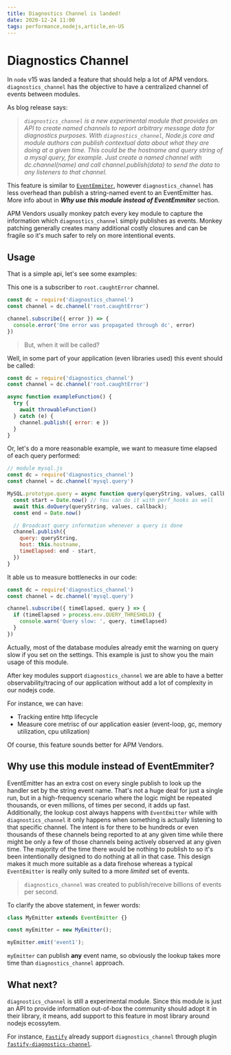```yaml
---
title: Diagnostics Channel is landed!
date: 2020-12-24 11:00
tags: performance,nodejs,article,en-US
---
```


# Diagnostics Channel

In `node` v15 was landed a feature that should help a lot of APM vendors. `diagnostics_channel` has the objective to have a centralized channel of events between modules.

As blog release says:

> _`diagnostics_channel` is a new experimental module that provides an API to create named channels to report arbitrary message data for diagnostics purposes.
With `diagnostics_channel`, Node.js core and module authors can publish contextual data about what they are doing at a given time. This could be the hostname and query string of a mysql query, for example. Just create a named channel with dc.channel(name) and call channel.publish(data) to send the data to any listeners to that channel._

This feature is similar to [`EventEmmiter`](https://nodejs.org/api/events.html#events_class_eventemitter), however `diagnostics_channel` has less overhead than publish a string-named event to an EventEmitter has. More info about in **_Why use this module instead of EventEmmiter_** section.

APM Vendors usually monkey patch every key module to capture the information which `diagnostics_channel` simply publishes as events. Monkey patching generally creates many additional costly closures and can be fragile so it's much safer to rely on more intentional events.

## Usage

That is a simple api, let's see some examples:

This one is a subscriber to `root.caughtError` channel.

```js
const dc = require('diagnostics_channel')
const channel = dc.channel('root.caughtError')

channel.subscribe({ error }) => {
  console.error('One error was propagated through dc', error)
})
```

> But, when it will be called?

Well, in some part of your application (even libraries used) this event should be called:

```js
const dc = require('diagnostics_channel')
const channel = dc.channel('root.caughtError')

async function exampleFunction() {
  try {
    await throwableFunction()
  } catch (e) {
    channel.publish({ error: e })
  }
}
```

Or, let's do a more reasonable example, we want to measure time elapsed of each query performed:

```js
// module mysql.js
const dc = require('diagnostics_channel')
const channel = dc.channel('mysql.query')

MySQL.prototype.query = async function query(queryString, values, callback) {
  const start = Date.now() // You can do it with perf_hooks as well
  await this.doQuery(queryString, values, callback);
  const end = Date.now()

  // Broadcast query information whenever a query is done
  channel.publish({
    query: queryString,
    host: this.hostname,
    timeElapsed: end - start,
  })
}
```

It able us to measure bottlenecks in our code:

```js
const dc = require('diagnostics_channel')
const channel = dc.channel('mysql.query')

channel.subscribe({ timeElapsed, query } => {
  if (timeElapsed > process.env.QUERY_THRESHOLD) {
    console.warn('Query slow: ', query, timeElapsed)
  }
})
```

Actually, most of the database modules already emit the warning on query slow if you set on the settings. This example is just to show you the main usage of this module.

After key modules support `diagnostics_channel` we are able to have a better observability/tracing of our application without add a lot of complexity in our nodejs code.

For instance, we can have:

- Tracking entire http lifecycle
- Measure core metrisc of our application easier (event-loop, gc, memory utilization, cpu utilization)

Of course, this feature sounds better for APM Vendors.

## Why use this module instead of EventEmmiter?

EventEmitter has an extra cost on every single publish to look up the handler set by the string event name. That's not a huge deal for just a single run, but in a high-frequency scenario where the logic might be repeated thousands, or even millions, of times per second, it adds up fast. Additionally, the lookup cost always happens with `EventEmitter` while with `diagnostics_channel` it only happens when something is actually listening to that specific channel. The intent is for there to be hundreds or even thousands of these channels being reported to at any given time while there might be only a few of those channels being actively observed at any given time. The majority of the time there would be nothing to publish to so it's been intentionally designed to do nothing at all in that case. This design makes it much more suitable as a data firehose whereas a typical `EventEmitter` is really only suited to a more _limited_ set of events.

> `diagnostics_channel` was created to publish/receive billions of events per second.

To clarify the above statement, in fewer words:

```js
class MyEmitter extends EventEmitter {}

const myEmitter = new MyEmitter();

myEmitter.emit('event1');
```

`myEmitter` can publish **any** event name, so obviously the lookup takes more time than `diagnostics_channel` approach. 

## What next?

`diagnostics_channel` is still a experimental module. Since this module is just an API to provide information out-of-box the community should adopt it in their library, it means, add support to this feature in most library around nodejs ecossytem.

For instance, [`Fastify`](http://fastify.io/) already support `diagnostics_channel` through plugin [`fastify-diagnostics-channel`](https://github.com/fastify/fastify-diagnostics-channel).
